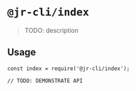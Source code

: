 # `@jr-cli/index`

> TODO: description

## Usage

```
const index = require('@jr-cli/index');

// TODO: DEMONSTRATE API
```
